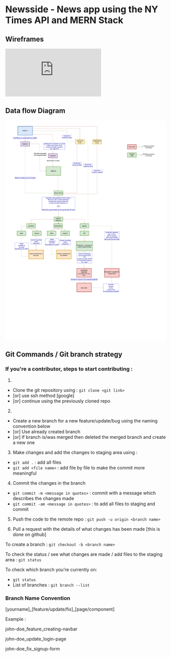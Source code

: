# Newsside - News app using the NY Times API and MERN Stack


## Wireframes

![Check the wireframes here!](https://github.com/shreyaskaundinya/newside/blob/main/assets/newside-wireframes_PES1UG20CS415_405_409.pdf)

## Data flow Diagram

![data flow image](https://github.com/shreyaskaundinya/newside/blob/main/assets/newside-data-flow.drawio.png?raw=true)

## Git Commands / Git branch strategy

### If you're a contributor, steps to start contributing :

1.

-   Clone the git repository using : `git clone <git link>`
-   [or] use ssh method [google]
-   [or] continue using the previously cloned repo

2.

-   Create a new branch for a new feature/update/bug using the naming convention
    below
-   [or] Use already created branch
-   [or] If branch is/was merged then deleted the merged branch and create a new
    one

3. Make changes and add the changes to staging area using :

-   `git add .` : add all files
-   `git add <file name>` : add file by file to make the commit more meaningful

4. Commit the changes in the branch

-   `git commit -m <message in quotes>` : commit with a message which describes
    the changes made
-   `git commit -am <message in quotes>` : to add all files to staging and
    commit

5. Push the code to the remote repo : `git push -u origin <branch name>`

6. Pull a request with the details of what changes has been made [this is done
   on github]

To create a branch : `git checkout -b <branch name>`

To check the status / see what changes are made / add files to the staging area
: `git status`

To check which branch you're currently on:

-   `git status`
-   List of branches : `git branch --list`

### Branch Name Convention

[yourname]\_[feature/update/fix]\_[page/component]

Example :

john-doe_feature_creating-navbar

john-doe_update_login-page

john-doe_fix_signup-form
